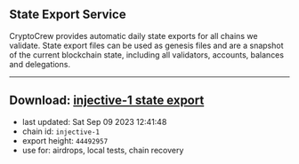 ## State Export Service
CryptoCrew provides automatic daily state exports for all chains we validate. State export files can be used as genesis files and are a snapshot of the current blockchain state, including all validators, accounts, balances and delegations.

---
**Download: [injective-1 state export](https://dl.ccvalidators.com/SERVICE/injective/injective-1_export_44492957.json)**
---

- last updated: Sat Sep 09 2023 12:41:48
- chain id: `injective-1`
- export height: `44492957`
- use for: airdrops, local tests, chain recovery
